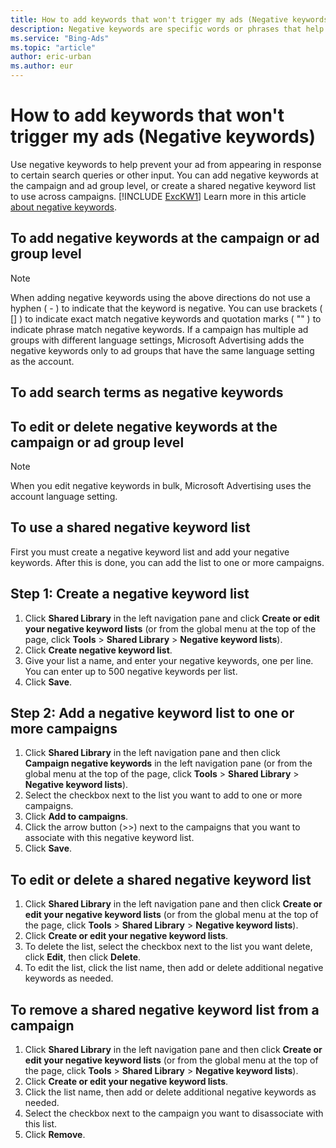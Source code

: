 ```yaml
---
title: How to add keywords that won't trigger my ads (Negative keywords)
description: Negative keywords are specific words or phrases that help prevent your ad from showing to customers who are unlikely to click your ad.     They help filter out irrelevant traffic and, in turn, help increase click-through rate (CTR), ad position, and cost per click (CPC).
ms.service: "Bing-Ads"
ms.topic: "article"
author: eric-urban
ms.author: eur
---
```


# How to add keywords that won't trigger my ads (Negative keywords)

Use negative keywords to help prevent your ad from appearing in response to certain search queries or other input. You can add negative keywords at the campaign and ad group level, or create a shared negative keyword list to use across campaigns. [!INCLUDE [ExcKW1](./includes/ExcKW1.md)] Learn more in this article [about negative keywords](./hlp_BA_CONC_AboutNegativeKeywords.md).

## To add negative keywords at the campaign or ad group level

> [!NOTE]
> When adding negative keywords using the above directions do not use a hyphen ( - ) to indicate that the keyword is negative. You can use brackets ( [] ) to indicate exact match negative keywords and quotation marks ( "" ) to indicate phrase match negative keywords.
> If a campaign has multiple ad groups with different language settings, Microsoft Advertising adds the negative keywords only to ad groups that have the same language setting as the account.

## To add search terms as negative keywords

## To edit or delete negative keywords at the campaign or ad group level

> [!NOTE]
> When you edit negative keywords in bulk, Microsoft Advertising uses the account language setting.

## To use a shared negative keyword list
First you must create a negative keyword list and add your negative keywords. After this is done, you can add the list to one or more campaigns.

## Step 1: Create a negative keyword list
1. Click **Shared Library** in the left navigation pane and click **Create or edit your negative keyword lists** (or from the global menu at the top of the page, click **Tools** > **Shared Library** > **Negative keyword lists**).
1. Click **Create negative keyword list**.
1. Give your list a name, and enter your negative keywords, one per line. You can enter up to 500 negative keywords per list.
1. Click **Save**.

## Step 2: Add a negative keyword list to one or more campaigns
1. Click **Shared Library** in the left navigation pane and then click **Campaign negative keywords** in the left navigation pane (or from the global menu at the top of the page, click **Tools** > **Shared Library** > **Negative keyword lists**).
1. Select the checkbox next to the list you want to add to one or more campaigns.
1. Click **Add to campaigns**.
1. Click the arrow button (&gt;&gt;) next to the campaigns that you want to associate with this negative keyword list.
1. Click **Save**.

## To edit or delete a shared negative keyword list
1. Click **Shared Library** in the left navigation pane and then click **Create or edit your negative keyword lists** (or from the global menu at the top of the page, click **Tools** > **Shared Library** > **Negative keyword lists**).
1. Click **Create or edit your negative keyword lists**.
1. To delete the list, select the checkbox next to the list you want delete, click **Edit**, then click **Delete**.
1. To edit the list, click the list name, then add or delete additional negative keywords as needed.

## To remove a shared negative keyword list from a campaign
1. Click **Shared Library** in the left navigation pane and then click **Create or edit your negative keyword lists** (or from the global menu at the top of the page, click **Tools** > **Shared Library** > **Negative keyword lists**).
1. Click **Create or edit your negative keyword lists**.
1. Click the list name, then add or delete additional negative keywords as needed.
1. Select the checkbox next to the campaign you want to disassociate with this list.
1. Click **Remove**.

 

